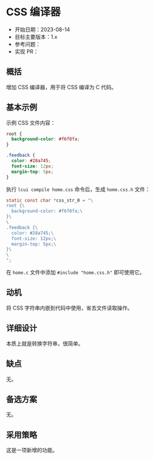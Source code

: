 # CSS 编译器

- 开始日期：2023-08-14
- 目标主要版本：1.x
- 参考问题：
- 实现 PR：

## 概括

增加 CSS 编译器，用于将 CSS 编译为 C 代码。

## 基本示例

示例 CSS 文件内容：

```css title=home.css
root {
  background-color: #f6f8fa;
}

.feedback {
  color: #28a745;
  font-size: 12px;
  margin-top: 5px;
}
```

执行 `lcui compile home.css` 命令后，生成 `home.css.h` 文件：

```c title=home.yml.h
static const char *css_str_0 = "\
root {\
  background-color: #f6f8fa;\
}\
\
.feedback {\
  color: #28a745;\
  font-size: 12px;\
  margin-top: 5px;\
}\
\
";
```

在 `home.c` 文件中添加 `#include "home.css.h"` 即可使用它。

## 动机

将 CSS 字符串内嵌到代码中使用，省去文件读取操作。

## 详细设计

本质上就是转换字符串，很简单。

## 缺点

无。

## 备选方案

无。

## 采用策略

这是一项新增的功能。
